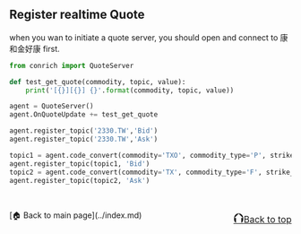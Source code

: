 ## Register realtime Quote
when you wan to initiate a quote server, you should open and connect to 康和金好康 first.

```python
from conrich import QuoteServer

def test_get_quote(commodity, topic, value):
    print('[{}][{}] {}'.format(commodity, topic, value))

agent = QuoteServer()
agent.OnQuoteUpdate += test_get_quote

agent.register_topic('2330.TW','Bid')
agent.register_topic('2330.TW','Ask')

topic1 = agent.code_convert(commodity='TXO', commodity_type='P', strike_price=12500, expire_date=datetime(2020, 10, 18), after_hour=True)
agent.register_topic(topic1, 'Bid')
topic2 = agent.code_convert(commodity='TX', commodity_type='F', strike_price=0, expire_date=datetime(2020, 10, 18), after_hour=False)
agent.register_topic(topic2, 'Ask')
```

<br>
<p style="text-align:left;">
    [🏠 Back to main page](../index.md)
    <span style="float:right;">
        <a href="#top"><font size="5">⮉</font><font size="3">Back to top</font></a>
    </span>
</p>